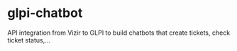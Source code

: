 # glpi-chatbot
API integration from Vizir to GLPI to build chatbots that create tickets, check ticket status,...
